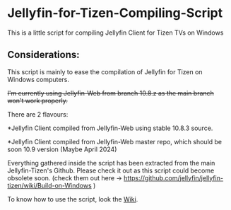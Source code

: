 # Jellyfin-for-Tizen-Compiling-Script
This is a little script for compiling Jellyfin Client for Tizen TVs on Windows

Considerations:
---------------

This script is mainly to ease the compilation of Jellyfin for Tizen on Windows computers.

~~I'm currently using Jellyfin-Web from branch 10.8.z as the main branch won't work properly.~~

There are 2 flavours:

*Jellyfin Client compiled from Jellyfin-Web using stable 10.8.3 source.

*Jellyfin Client compiled from Jellyfin-Web master repo, which should be soon 10.9 version (Maybe April 2024)

Everything gathered inside the script has been extracted from the main Jellyfin-Tizen's Github. Please check it out as this script could become obsolete soon.
(check them out here -> https://github.com/jellyfin/jellyfin-tizen/wiki/Build-on-Windows )

To know how to use the script, look the [Wiki](https://github.com/xatornet/Jellyfin-for-Tizen-Compiling-Script/wiki).
